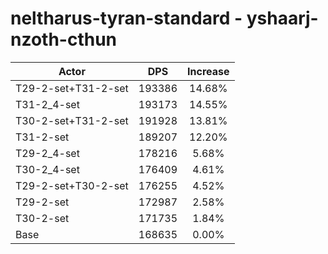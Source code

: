 # neltharus-tyran-standard - yshaarj-nzoth-cthun
| Actor | DPS | Increase |
|---|:---:|:---:|
|T29-2-set+T31-2-set|193386|14.68%|
|T31-2_4-set|193173|14.55%|
|T30-2-set+T31-2-set|191928|13.81%|
|T31-2-set|189207|12.20%|
|T29-2_4-set|178216|5.68%|
|T30-2_4-set|176409|4.61%|
|T29-2-set+T30-2-set|176255|4.52%|
|T29-2-set|172987|2.58%|
|T30-2-set|171735|1.84%|
|Base|168635|0.00%|

